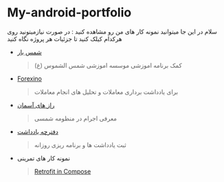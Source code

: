 # My-android-portfolio
سلام 
در این جا میتوانید نمونه کار های من رو مشاهده کنید :
در صورت نیازمیتونید روی هرکدام کیلک کنید تا جزئیات هر پروژه نگاه کنید 

* [شمس یار](https://github.com/graceful1372/My-android-portfolio/tree/shams?tab=readme-ov-file)
  > کمک برنامه اموزشی موسسه اموزشی شمس الشموس (ع)

* [Forexino](https://github.com/graceful1372/My-android-portfolio/tree/forexino?tab=readme-ov-file)
  > برای یادداشت برداری معاملات و تحلیل های انجام معاملات


* [راز های آسمان](https://github.com/graceful1372/solar-system)
  > معرفی اجرام در منظومه شمسی
  
* [دفترچه  یادداشت](https://github.com/graceful1372/notebook_bazar)
  > ثبت یادداشت ها و برنامه ریزی روزانه

* نمونه کار های تمرینی
  > [Retrofit in Compose](https://github.com/graceful1372/Actor-App-Compose)
